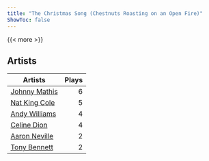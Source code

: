 ```yaml
---
title: "The Christmas Song (Chestnuts Roasting on an Open Fire)"
ShowToc: false
---
```


{{< more >}}

## Artists
Artists | Plays 
----- | -----: 
[Johnny Mathis](/artists/johnny-mathis-14581) | 6
[Nat King Cole](/artists/nat-king-cole-3428) | 5
[Andy Williams](/artists/andy-williams-16425) | 4
[Celine Dion](/artists/celine-dion-39068) | 4
[Aaron Neville](/artists/aaron-neville-384) | 2
[Tony Bennett](/artists/tony-bennett-2564) | 2

